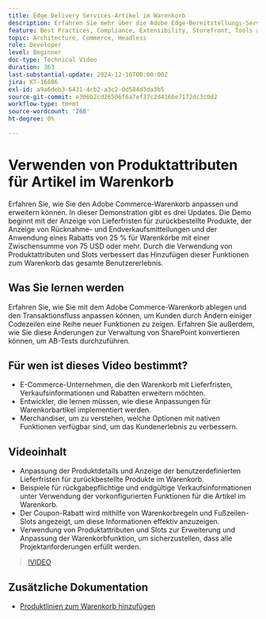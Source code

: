 ```yaml
---
title: Edge Delivery Services-Artikel im Warenkorb
description: Erfahren Sie mehr über die Adobe Edge-Bereitstellungs-Services und die Verwendung von Produktattributen zur Anzeige neuer Informationen zu Warenkorbartikeln.
feature: Best Practices, Compliance, Extensibility, Storefront, Tools and External Services
topic: Architecture, Commerce, Headless
role: Developer
level: Beginner
doc-type: Technical Video
duration: 363
last-substantial-update: 2024-12-16T00:00:00Z
jira: KT-16686
exl-id: a9a6deb3-6431-4cb2-a3c2-0d584d3da3b5
source-git-commit: e306b2cd26506f6a7ef37c2d416be7172dc3c0d2
workflow-type: tm+mt
source-wordcount: '268'
ht-degree: 0%

---
```


# Verwenden von Produktattributen für Artikel im Warenkorb

Erfahren Sie, wie Sie den Adobe Commerce-Warenkorb anpassen und erweitern können. In dieser Demonstration gibt es drei Updates.  Die Demo beginnt mit der Anzeige von Lieferfristen für zurückbestellte Produkte, der Anzeige von Rücknahme- und Endverkaufsmitteilungen und der Anwendung eines Rabatts von 25 % für Warenkörbe mit einer Zwischensumme von 75 USD oder mehr. Durch die Verwendung von Produktattributen und Slots verbessert das Hinzufügen dieser Funktionen zum Warenkorb das gesamte Benutzererlebnis.

## Was Sie lernen werden

Erfahren Sie, wie Sie mit dem Adobe Commerce-Warenkorb ablegen und den Transaktionsfluss anpassen können, um Kunden durch Ändern einiger Codezeilen eine Reihe neuer Funktionen zu zeigen.  Erfahren Sie außerdem, wie Sie diese Änderungen zur Verwaltung von SharePoint konvertieren können, um AB-Tests durchzuführen.

## Für wen ist dieses Video bestimmt?

* E-Commerce-Unternehmen, die den Warenkorb mit Lieferfristen, Verkaufsinformationen und Rabatten erweitern möchten.
* Entwickler, die lernen müssen, wie diese Anpassungen für Warenkorbartikel implementiert werden.
* Merchandiser, um zu verstehen, welche Optionen mit nativen Funktionen verfügbar sind, um das Kundenerlebnis zu verbessern.

## Videoinhalt

* Anpassung der Produktdetails und Anzeige der benutzerdefinierten Lieferfristen für zurückbestellte Produkte im Warenkorb.
* Beispiele für rückgabepflichtige und endgültige Verkaufsinformationen unter Verwendung der vorkonfigurierten Funktionen für die Artikel im Warenkorb.
* Der Coupon-Rabatt wird mithilfe von Warenkorbregeln und Fußzeilen-Slots angezeigt, um diese Informationen effektiv anzuzeigen.
* Verwendung von Produktattributen und Slots zur Erweiterung und Anpassung der Warenkorbfunktion, um sicherzustellen, dass alle Projektanforderungen erfüllt werden.

>[!VIDEO](https://video.tv.adobe.com/v/3441114?learn=on)


## Zusätzliche Dokumentation

* [Produktlinien zum Warenkorb hinzufügen](https://experienceleague.adobe.com/developer/commerce/storefront/dropins/cart/tutorials/add-product-lines-to-cart-summary/?lang=de)